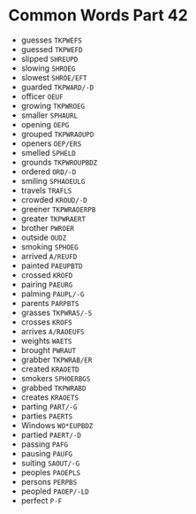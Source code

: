 # Common Words Part 42

* guesses `TKPWEFS`
* guessed `TKPWEFD`
* slipped `SHREUPD`
* slowing `SHROEG`
* slowest `SHROE/EFT`
* guarded `TKPWARD/-D`
* officer `OEUF`
* growing `TKPWROEG`
* smaller `SPHAURL`
* opening `OEPG`
* grouped `TKPWRAOUPD`
* openers `OEP/ERS`
* smelled `SPHELD`
* grounds `TKPWROUPBDZ`
* ordered `ORD/-D`
* smiling `SPHAOEULG`
* travels `TRAFLS`
* crowded `KROUD/-D`
* greener `TKPWRAOERPB`
* greater `TKPWRAERT`
* brother `PWROER`
* outside `OUDZ`
* smoking `SPHOEG`
* arrived `A/REUFD`
* painted `PAEUPBTD`
* crossed `KROFD`
* pairing `PAEURG`
* palming `PAUPL/-G`
* parents `PARPBTS`
* grasses `TKPWRAS/-S`
* crosses `KROFS`
* arrives `A/RAOEUFS`
* weights `WAETS`
* brought `PWRAUT`
* grabber `TKPWRAB/ER`
* created `KRAOETD`
* smokers `SPHOERBGS`
* grabbed `TKPWRABD`
* creates `KRAOETS`
* parting `PART/-G`
* parties `PAERTS`
* Windows `WO*EUPBDZ`
* partied `PAERT/-D`
* passing `PAFG`
* pausing `PAUFG`
* suiting `SAOUT/-G`
* peoples `PAOEPLS`
* persons `PERPBS`
* peopled `PAOEP/-LD`
* perfect `P-F`
